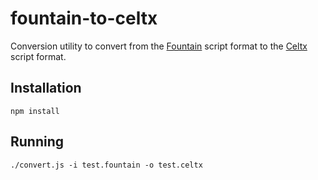 # fountain-to-celtx

Conversion utility to convert from the [Fountain](http://fountain.io)
script format to the [Celtx](http://celtx.com) script format.

## Installation

```
npm install
```

## Running

```
./convert.js -i test.fountain -o test.celtx
```

